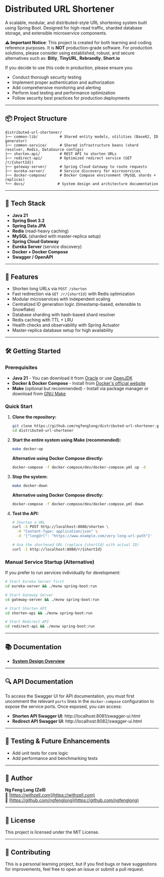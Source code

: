 # Distributed URL Shortener

A scalable, modular, and distributed-style URL shortening system built using Spring Boot. Designed for high-read traffic, sharded database storage, and extensible microservice components.

**⚠️ Important Notice**: This project is created for both learning and coding reference purposes. It is **NOT** production-grade software. For production solutions, please consider using established, robust, and secure alternatives such as: **Bitly**, **TinyURL**, **Rebrandly**, **Short.io**


If you decide to use this code in production, please ensure you:
- Conduct thorough security testing
- Implement proper authentication and authorization
- Add comprehensive monitoring and alerting
- Perform load testing and performance optimization
- Follow security best practices for production deployments

---

## 📦 Project Structure

```
distributed-url-shortener/
├── common-lib/          # Shared entity models, utilities (Base62, ID generator)
├── common-service/      # Shared infrastructure beans (shard resolver, Redis, DataSource configs)
├── shorten-api/         # REST API to shorten URLs
├── redirect-api/        # Optimized redirect service (GET /r/{shortId})
├── gateway-server/      # Spring Cloud Gateway to route requests
├── eureka-server/       # Service discovery for microservices
├── docker-compose/      # Docker Compose environment (MySQL shards + replicas)
└── docs/               # System design and architecture documentation
```

---

## 🔧 Tech Stack

- **Java 21**
- **Spring Boot 3.2**
- **Spring Data JPA**
- **Redis** (read-heavy caching)
- **MySQL** (sharded with master-replica setup)
- **Spring Cloud Gateway**
- **Eureka Server** (service discovery)
- **Docker + Docker Compose**
- **Swagger / OpenAPI**

---

## 🚀 Features

- Shorten long URLs via `POST /shorten`
- Fast redirection via `GET /r/{shortId}` with Redis optimization
- Modular microservices with independent scaling
- Centralized ID generation logic (timestamp-based, extensible to Snowflake)
- Database sharding with hash-based shard resolver
- Redis caching with TTL + LRU
- Health checks and observability with Spring Actuator
- Master-replica database setup for high availability

---

## 🛠️ Getting Started

### Prerequisites

- **Java 21** - You can download it from [Oracle](https://www.oracle.com/java/technologies/downloads/) or use [OpenJDK](https://adoptium.net/)
- **Docker & Docker Compose** - Install from [Docker's official website](https://docs.docker.com/get-docker/)
- **Make** (optional but recommended) - Install via package manager or download from [GNU Make](https://www.gnu.org/software/make/)

### Quick Start

1. **Clone the repository:**
   ```bash
   git clone https://github.com/ngfenglong/distributed-url-shortener.git
   cd distributed-url-shortener
   ```

2. **Start the entire system using Make (recommended):**
   ```bash
   make docker-up
   ```
   
   **Alternative using Docker Compose directly:**
   ```bash
   docker-compose -f docker-compose/dev/docker-compose.yml up -d
   ```

3. **Stop the system:**
   ```bash
   make docker-down
   ```
   
   **Alternative using Docker Compose directly:**
   ```bash
   docker-compose -f docker-compose/dev/docker-compose.yml down
   ```

4. **Test the API:**
   ```bash
   # Shorten a URL
   curl -X POST http://localhost:8080/shorten \
     -H "Content-Type: application/json" \
     -d '{"longUrl": "https://www.example.com/very-long-url-path"}'
   
   # Use the shortened URL (replace {shortId} with actual ID)
   curl -I http://localhost:8080/r/{shortId}
   ```

### Manual Service Startup (Alternative)

If you prefer to run services individually for development:

```bash
# Start Eureka Server first
cd eureka-server && ./mvnw spring-boot:run

# Start Gateway Server
cd gateway-server && ./mvnw spring-boot:run

# Start Shorten API
cd shorten-api && ./mvnw spring-boot:run

# Start Redirect API
cd redirect-api && ./mvnw spring-boot:run
```

---

## 📚 Documentation

- **[System Design Overview](docs/system-design.md)** 

---

## 🔍 API Documentation

To access the Swagger UI for API documentation, you must first uncomment the relevant `ports` lines in the `docker-compose` configuration to expose the service ports. Once exposed, you can access:

- **Shorten API Swagger UI**: http://localhost:8081/swagger-ui.html
- **Redirect API Swagger UI**: http://localhost:8082/swagger-ui.html

---

## 🧪 Testing & Future Enhancements

- Add unit tests for core logic
- Add performance and benchmarking tests

---

## 📌 Author

**Ng Feng Long (Zell)**  
🔗 [https://withzell.com](https://withzell.com)  
🐙 [https://github.com/ngfenglong](https://github.com/ngfenglong)

---

## 📝 License

This project is licensed under the MIT License. 

---

## 🤝 Contributing

This is a personal learning project, but if you find bugs or have suggestions for improvements, feel free to open an issue or submit a pull request.
